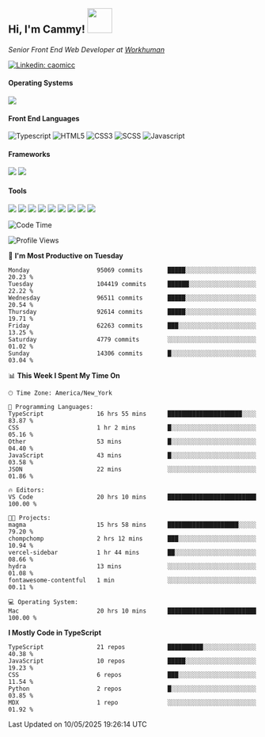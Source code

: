 <h2> Hi, I'm Cammy! <img src="https://media.giphy.com/media/WFEpbNDqjs312EZ06H/giphy.gif" width="50"></h2>
<p><em>Senior Front End Web Developer at <a href="http://workhuman.com">Workhuman</a> <img src="https://images.ctfassets.net/hff6luki1ys4/X1kMrXjaRqPywVHz2r343/9be6a49556aaa859e258725d744d1b31/whicon-social-recognition.svg" width="16"></em></p>

[![Linkedin: caomicc](https://img.shields.io/badge/-caomicc-blue?style=flat-square&logo=Linkedin&logoColor=white&link=https://www.linkedin.com/in/caomicc/)](https://www.linkedin.com/in/caomicc/)

#### Operating Systems

  ![](https://img.shields.io/badge/-MacOS-000?style=flat&logo=apple&logoColor=white)

#### Front End Languages

  ![Typescript](https://img.shields.io/badge/-Typescript-3178C6?style=flat-circle&logo=typescript&logoColor=white)
  ![HTML5](https://img.shields.io/badge/-HTML5-E34F26?style=flat-circle&logo=html5&logoColor=white)
  ![CSS3](https://img.shields.io/badge/-CSS3-1572B6?style=flat-circle&logo=css3&logoColor=white)
  ![SCSS](https://img.shields.io/badge/-SCSS-CC6699?style=flat-circle&logo=sass&logoColor=white)
  ![Javascript](https://img.shields.io/badge/-Javascript-F7DF1E?style=flat-circle&logo=javascript&logoColor=000)

#### Frameworks

  ![](https://img.shields.io/badge/-Next.js-black?style=flat&logo=next.js&logoColor=white)
  ![](https://img.shields.io/badge/-React-61DAFB?style=flat&logo=react&logoColor=black)


#### Tools

  ![](https://img.shields.io/badge/-VSCode-007ACC?style=flat&logo=visualstudio&logoColor=white)
  ![](https://img.shields.io/badge/-Oh_my_Zsh-black?style=flat&logo=windows-terminal&logoColor=white)
  ![](https://img.shields.io/badge/-Contentful-2478CC?style=flat&logo=contentful&logoColor=white)
  ![](https://img.shields.io/badge/-Figma-F24E1E?style=flat&logo=figma&logoColor=white)
  ![](https://img.shields.io/badge/-Jira-0052CC?style=flat&logo=jira&logoColor=white)
  ![](https://img.shields.io/badge/-Asana-F06A6A?style=flat&logo=asana&logoColor=white)
  ![](https://img.shields.io/badge/-Docker-2496ED?style=flat&logo=docker&logoColor=white)
  ![](https://img.shields.io/badge/-Vercel-black?style=flat&logo=vercel&logoColor=white)
  ![](https://img.shields.io/badge/-Netlify-00C7B7?style=flat&logo=netlify&logoColor=white)


<!--START_SECTION:waka-->
![Code Time](http://img.shields.io/badge/Code%20Time-1%2C349%20hrs%2053%20mins-blue)

![Profile Views](http://img.shields.io/badge/Profile%20Views-0-blue)

📅 **I'm Most Productive on Tuesday** 

```text
Monday                   95069 commits       █████░░░░░░░░░░░░░░░░░░░░   20.23 % 
Tuesday                  104419 commits      ██████░░░░░░░░░░░░░░░░░░░   22.22 % 
Wednesday                96511 commits       █████░░░░░░░░░░░░░░░░░░░░   20.54 % 
Thursday                 92614 commits       █████░░░░░░░░░░░░░░░░░░░░   19.71 % 
Friday                   62263 commits       ███░░░░░░░░░░░░░░░░░░░░░░   13.25 % 
Saturday                 4779 commits        ░░░░░░░░░░░░░░░░░░░░░░░░░   01.02 % 
Sunday                   14306 commits       █░░░░░░░░░░░░░░░░░░░░░░░░   03.04 % 
```


📊 **This Week I Spent My Time On** 

```text
🕑︎ Time Zone: America/New_York

💬 Programming Languages: 
TypeScript               16 hrs 55 mins      █████████████████████░░░░   83.87 % 
CSS                      1 hr 2 mins         █░░░░░░░░░░░░░░░░░░░░░░░░   05.16 % 
Other                    53 mins             █░░░░░░░░░░░░░░░░░░░░░░░░   04.40 % 
JavaScript               43 mins             █░░░░░░░░░░░░░░░░░░░░░░░░   03.58 % 
JSON                     22 mins             ░░░░░░░░░░░░░░░░░░░░░░░░░   01.86 % 

🔥 Editors: 
VS Code                  20 hrs 10 mins      █████████████████████████   100.00 % 

🐱‍💻 Projects: 
magma                    15 hrs 58 mins      ████████████████████░░░░░   79.20 % 
chompchomp               2 hrs 12 mins       ███░░░░░░░░░░░░░░░░░░░░░░   10.94 % 
vercel-sidebar           1 hr 44 mins        ██░░░░░░░░░░░░░░░░░░░░░░░   08.66 % 
hydra                    13 mins             ░░░░░░░░░░░░░░░░░░░░░░░░░   01.08 % 
fontawesome-contentful   1 min               ░░░░░░░░░░░░░░░░░░░░░░░░░   00.11 % 

💻 Operating System: 
Mac                      20 hrs 10 mins      █████████████████████████   100.00 % 
```

**I Mostly Code in TypeScript** 

```text
TypeScript               21 repos            ██████████░░░░░░░░░░░░░░░   40.38 % 
JavaScript               10 repos            █████░░░░░░░░░░░░░░░░░░░░   19.23 % 
CSS                      6 repos             ███░░░░░░░░░░░░░░░░░░░░░░   11.54 % 
Python                   2 repos             █░░░░░░░░░░░░░░░░░░░░░░░░   03.85 % 
MDX                      1 repo              ░░░░░░░░░░░░░░░░░░░░░░░░░   01.92 % 
```




 Last Updated on 10/05/2025 19:26:14 UTC
<!--END_SECTION:waka-->
